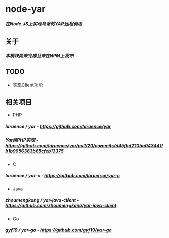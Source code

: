 # node-yar
##### 在Node.JS上实现鸟哥的YAR远程调用

## 关于
##### 本模块尚未完成且未在NPM上发布

## TODO
- 实现Client功能

## 相关项目
* PHP
##### laruence / yar - https://github.com/laruence/yar
##### Yar纯PHP实现 - https://github.com/laruence/yar/pull/20/commits/d45fbd210ba043441fb1b9956383b65cfeb13375
* C
##### laruence / yar-c - https://github.com/laruence/yar-c
* Java
##### zhoumengkang / yar-java-client - https://github.com/zhoumengkang/yar-java-client
* Go
##### gyf19 / yar-go - https://github.com/gyf19/yar-go
